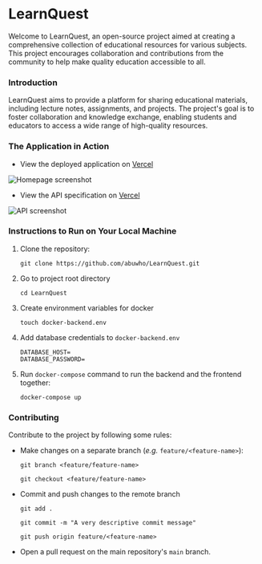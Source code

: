 # LearnQuest
Welcome to LearnQuest, an open-source project aimed at creating a comprehensive collection of educational resources for various subjects. This project encourages collaboration and contributions from the community to help make quality education accessible to all.

### Introduction
LearnQuest aims to provide a platform for sharing educational materials, including lecture notes, assignments, and projects. The project's goal is to foster collaboration and knowledge exchange, enabling students and educators to access a wide range of high-quality resources.

### The Application in Action

- View the deployed application on [Vercel](https://learnquest.vercel.app)

![Homepage screenshot](https://i.ibb.co/4N06RyW/image.png)

- View the API specification on [Vercel](https://learnquest-backend.vercel.app/)

![API screenshot](https://i.ibb.co/rxLH3y4/image.png)


### Instructions to Run on Your Local Machine

1. Clone the repository: 
    ```
    git clone https://github.com/abuwho/LearnQuest.git
    ```
2. Go to project root directory
    ```
    cd LearnQuest
    ```
3. Create environment variables for docker
    ```
    touch docker-backend.env
    ```

4. Add database credentials to `docker-backend.env`
    ```
    DATABASE_HOST=
    DATABASE_PASSWORD=
    ```

5. Run `docker-compose` command to run the backend and the frontend together:
    ```
    docker-compose up
    ```


### Contributing
Contribute to the project by following some rules: 
- Make changes on a separate branch (*e.g.* `feature/<feature-name>`): 
    ```
    git branch <feature/feature-name>
    ```
    ```
    git checkout <feature/feature-name>
    ```
- Commit and push changes to the remote branch
    ```
    git add .
    ```
    ```
    git commit -m "A very descriptive commit message"
    ```
    ```
    git push origin feature/<feature-name>
    ```
- Open a pull request on the main repository's `main` branch.
